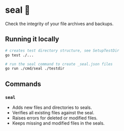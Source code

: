 # seal 🦭

Check the integrity of your file archives and backups.

## Running it locally

```bash
# creates test directory structure, see SetupTestDir
go test ./...

# run the seal command to create _seal.json files
go run ./cmd/seal ./testdir
```

## Commands

### `seal`

- Adds new files and directories to seals.
- Verifies all existing files against the seal.
- Raises errors for deleted or modified files.
- Keeps missing and modified files in the seals.

